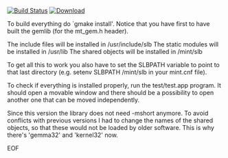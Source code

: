 [![Build Status](https://travis-ci.org/freemint/gemma.svg?branch=master)](https://travis-ci.org/freemint/gemma) [ ![Download](https://api.bintray.com/packages/freemint/lib/gemma/images/download.svg) ](https://bintray.com/freemint/lib/gemma/_latestVersion)

To build everything do `gmake install'. Notice that you have first to 
have built the gemlib (for the mt_gem.h header).

The include files will be installed in /usr/include/slb
The static modules will be installed in /usr/lib
The shared objects will be installed in /mint/slb

To get all this to work you also have to set the SLBPATH variable to 
point to that last directory (e.g. setenv SLBPATH /mint/slb 
in your mint.cnf file).

To check if everything is installed properly, run the test/test.app 
program. It should open a movable window and there should be a 
possibility to open another one that can be moved independently.

Since this version the library does not need -mshort anymore. To 
avoid conflicts with previous versions I had to change the names of 
the shared objects, so that these would not be loaded by older 
software. This is why there's 'gemma32' and 'kernel32' now.

EOF
